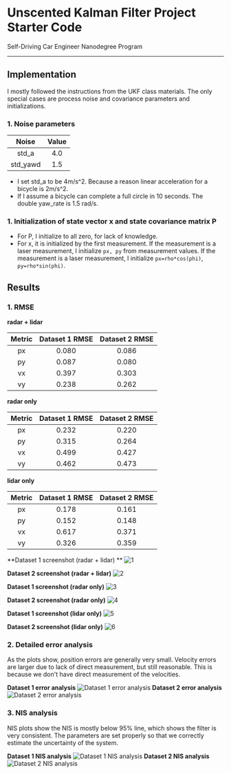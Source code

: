 # Unscented Kalman Filter Project Starter Code
Self-Driving Car Engineer Nanodegree Program

---

[image1]: ./figures/dataset1.png "Dataset 1 screenshot"
[image2]: ./figures/dataset2.png "Dataset 2 screenshot"
[image3]: ./figures/dataset_1.png "Dataset 1 error"
[image4]: ./figures/dataset_2.png "Dataset 2 error"
[image5]: ./figures/NIS_dataset_1.png "Dataset 1 NIS plot"
[image6]: ./figures/NIS_dataset_2.png "Dataset 2 NIS plot"

## Implementation

I mostly followed the instructions from the UKF class materials. The only
special cases are process noise and covariance parameters and initializations.

### 1. Noise parameters

|    Noise   |    Value      | 
|:----------:|:-------------:| 
|  std_a     |      4.0      | 
| std_yawd   |      1.5      | 

- I set std_a to be 4m/s^2. Because a reason linear acceleration for a bicycle is 2m/s^2.
- If I assume a bicycle can complete a full circle in 10 seconds. The double yaw_rate is 1.5 rad/s.

### 1. Initialization of state vector **x** and state covariance matrix **P**
- For P, I initialize to all zero, for lack of knowledge.
- For x, it is initialized by the first measurement.
If the measurement is a laser measurement, I initialize `px, py` from measurement values.
If the measurement is a laser measurement, I initialize `px=rho*cos(phi)`, `py=rho*sin(phi)`.

## Results

### 1. RMSE
**radar + lidar**

|   Metric   |Dataset 1 RMSE |Dataset 2 RMSE | 
|:----------:|:-------------:|:-------------:| 
|  px        |      0.080    |      0.086    | 
|  py        |      0.087    |      0.080    | 
|  vx        |      0.397    |      0.303    | 
|  vy        |      0.238    |      0.262    | 

**radar only**

|   Metric   |Dataset 1 RMSE |Dataset 2 RMSE | 
|:----------:|:-------------:|:-------------:| 
|  px        |      0.232    |      0.220    | 
|  py        |      0.315    |      0.264    | 
|  vx        |      0.499    |      0.427    | 
|  vy        |      0.462    |      0.473    | 

**lidar only**

|   Metric   |Dataset 1 RMSE |Dataset 2 RMSE | 
|:----------:|:-------------:|:-------------:| 
|  px        |      0.178    |      0.161    | 
|  py        |      0.152    |      0.148    | 
|  vx        |      0.617    |      0.371    | 
|  vy        |      0.326    |      0.359    | 

**Dataset 1 screenshot (radar + lidar) **
![1](figures/dataset1.png)

**Dataset 2 screenshot (radar + lidar)**
![2](figures/dataset2.png)

**Dataset 1 screenshot (radar only)**
![3](figures/radar_only1.png)

**Dataset 2 screenshot (radar only)**
![4](figures/radar_only2.png)

**Dataset 1 screenshot (lidar only)**
![5](figures/laser_only1.png)

**Dataset 2 screenshot (lidar only)**
![6](figures/laser_only2.png)

### 2. Detailed error analysis
As the plots show, position errors are generally very small.
Velocity errors are larger due to lack of direct measurement, but still reasonable.
This is because we don't have direct measurement of the velocities.

**Dataset 1 error analysis**
![Dataset 1 error analysis][image3]
**Dataset 2 error analysis**
![Dataset 2 error analysis][image4]


### 3. NIS analysis

NIS plots show the NIS is mostly below 95% line, which shows the filter is very consistent.
The parameters are set properly so that we correctly estimate the uncertainty of the system.

**Dataset 1 NIS analysis**
![Dataset 1 NIS analysis][image5]
**Dataset 2 NIS analysis**
![Dataset 2 NIS analysis][image6]
